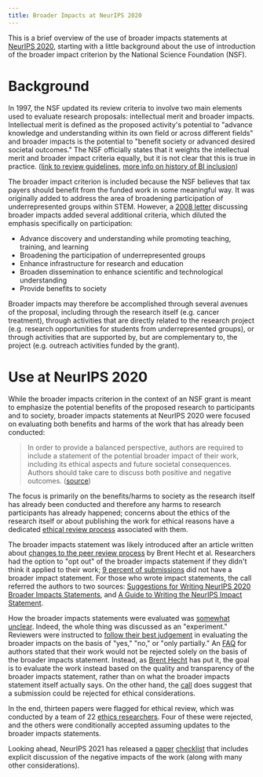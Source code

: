 ```yaml
---
title: Broader Impacts at NeurIPS 2020
---
```


This is a brief overview of the use of broader impacts statements at [NeurIPS 2020](https://nips.cc/Conferences/2020), starting with a little background about the use of introduction of the broader impact criterion by the National Science Foundation (NSF).

# Background
In 1997, the NSF updated its review criteria to involve two main elements used to evaluate research proposals: intellectual merit and broader impacts. Intellectual merit is defined as the proposed activity's potential to "advance knowledge and understanding within its own field or across different fields" and broader impacts is the potential to "benefit society or advanced desired societal outcomes." The NSF officially states that it weights the intellectual merit and broader impact criteria equally, but it is not clear that this is true in practice. ([link to review guidelines](https://www.nsf.gov/pubs/policydocs/pappg20_1/pappg_3.jsp#IIIA2a), [more info on history of BI inclusion](https://stem.colostate.edu/a-history-of-the-broader-impacts-criterion-within-nsf/#:~:text=NSF%20defined%20broader%20impacts%20using,of%20science%20and%20technology%2C%20and))

The broader impact criterion is included because the NSF believes that tax payers should benefit from the funded work in some meaningful way. It was originally added to address the area of broadening participation of underrepresented groups within STEM. However, a [2008 letter](https://www.nsf.gov/pubs/2008/nsf08062/nsf08062.pdf) discussing broader impacts added several additional criteria, which diluted the emphasis specifically on participation:
- Advance discovery and understanding while promoting teaching, training, and learning
- Broadening the participation of underrepresented groups
- Enhance infrastructure for research and education
- Broaden dissemination to enhance scientific and technological understanding
- Provide benefits to society

Broader impacts may therefore be accomplished through several avenues of the proposal, including through the research itself (e.g. cancer treatment), through activities that are directly related to the research project (e.g. research opportunities for students from underrepresented groups), or through activities that are supported by, but are complementary to, the project (e.g. outreach activities funded by the grant).

# Use at NeurIPS 2020

While the broader impacts criterion in the context of an NSF grant is meant to emphasize the potential benefits of the proposed research to participants and to society, broader impacts statements at NeurIPS 2020 were focused on evaluating both benefits and harms of the work that has already been conducted:
> In order to provide a balanced perspective, authors are required to include a statement of the potential broader impact of their work, including its ethical aspects and future societal consequences. Authors should take care to discuss both positive and negative outcomes. ([source](https://neurips.cc/Conferences/2020/CallForPapers))

The focus is primarily on the benefits/harms to society as the research itself has already been conducted and therefore any harms to research participants has already happened; concerns about the ethics of the research itself or about publishing the work for ethical reasons have a dedicated [ethical review process](https://neuripsconf.medium.com/what-we-learned-from-neurips-2020-reviewing-process-e24549eea38f) associated with them.

The broader impacts statement was likely introduced after an article written about [changes to the peer review process](https://brenthecht.com/papers/FCADIscussions_NegativeImpactsPost_032918.pdf) by Brent Hecht et al. Researchers had the option to "opt out" of the broader impacts statement if they didn't think it applied to their work; [9 percent of submissions](https://neuripsconf.medium.com/what-we-learned-from-neurips-2020-reviewing-process-e24549eea38f) did not have a broader impact statement. For those who wrote impact statements, the call referred the authors to two sources: [Suggestions for Writing NeurIPS 2020 Broader Impacts Statements](https://brenthecht.medium.com/suggestions-for-writing-neurips-2020-broader-impacts-statements-121da1b765bf), and [A Guide to Writing the NeurIPS Impact Statement](https://medium.com/@GovAI/a-guide-to-writing-the-neurips-impact-statement-4293b723f832).

How the broader impacts statements were evaluated was [somewhat unclear](https://statmodeling.stat.columbia.edu/2020/12/21/the-neurips-2020-broader-impacts-experiment/). Indeed, the whole thing was discussed as an "experiment." Reviewers were instructed to [follow their best judgement](https://nips.cc/Conferences/2020/PaperInformation/ReviewerGuidelines) in evaluating the broader impacts on the basis of "yes," "no," or "only partially." An [FAQ](https://nips.cc/Conferences/2020/PaperInformation/NeurIPS-FAQ) for authors stated that their work would not be rejected solely on the basis of the broader impacts statement. Instead, as [Brent Hecht](https://brenthecht.medium.com/suggestions-for-writing-neurips-2020-broader-impacts-statements-121da1b765bf) has put it, the goal is to evaluate the work instead based on the quality and transparency of the broader impacts statement, rather than on what the broader impacts statement itself actually says. On the other hand, the [call](https://neurips.cc/Conferences/2020/CallForPapers) does suggest that a submission could be rejected for ethical considerations.

In the end, thirteen papers were flagged for ethical review, which was conducted by a team of 22 [ethics researchers](https://neurips.cc/Conferences/2020/ProgramCommittee). Four of these were rejected, and the others were conditionally accepted assuming updates to the broader impacts statements.

Looking ahead, NeurIPS 2021 has released a [paper](https://neuripsconf.medium.com/introducing-the-neurips-2021-paper-checklist-3220d6df500b) [checklist](https://neurips.cc/Conferences/2021/PaperInformation/PaperChecklist) that includes explicit discussion of the negative impacts of the work (along with many other considerations).